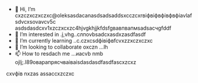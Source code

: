 - 👋 Hi, I’m cxzczxczxczxc@oleksasdacanasdsadsaddsxcczcxrвіфвіфвфівфвфіavlafsdvcxsovavcv5c asdsdasdcxv1xzczxcxzc4hjvgkhjjkfdsfgвавпвапмsadsaсчgfddf
- 👀 I’m interested in .j,vhg..cлпоvbsadcxasdxzasdfasdf
- 🌱 I’m currently learning ..c.czxcsdфівіфвfcvxzzxczxczxc
- 💞️ I’m looking to collaborate oxczn ...lh
- 📫 How to resdach me ...иаcvb nmb
ojlj;.l89оварапрясчваіваіsdasdasdfasdfascxzcxz
<!---счмgfsdasdsdadasdіфвіфвфівіф
oleksandravlasova514/oleksandravlsacasovasaSASda514 is a ✨ special ✨ repsdfdsfdsfository because its `README.md` (this file) appears on your GitHub profile.xlkj
You can click the Previefkjkhhjw czxzxclink to take a look at your changes.
--->
cxvфів
nxzas
assaccxzczxc
